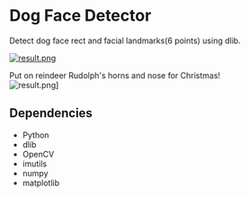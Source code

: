 # Dog Face Detector

Detect dog face rect and facial landmarks(6 points) using dlib.

[![result.png](https://github.com/kairess/dog_face_detector/raw/master/img/18_out.jpg)]()  

Put on reindeer Rudolph's horns and nose for Christmas!  
![result.png](https://github.com/kairess/dog_face_detector/raw/master/img/18_out2.jpg)]  


## Dependencies
- Python
- dlib
- OpenCV
- imutils
- numpy
- matplotlib
